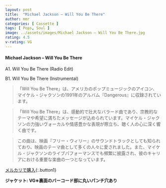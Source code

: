 ```yaml
---
layout: post
title:  "Michael Jackson – Will You Be There"
author: mmr
categories: [ Cassette ]
tags: [ Pops, Soul ]
image: ../assets/images/Michael Jackson – Will You Be There.jpg
rating: 4.5
v-rating: VG
---
```


#### Michael Jackson – Will You Be There

A1. Will You Be There (Radio Edit)

B1. Will You Be There (Instrumental)

> 「Will You Be There」は、アメリカのポップミュージックのアイコン、マイケル・ジャクソンの1991年のアルバム『Dangerous』に収録されています。

> 「Will You Be There」は、感動的で壮大なバラード曲であり、宗教的なテーマや希望に満ちたメッセージが込められています。マイケル・ジャクソンの力強いヴォーカルや情感豊かな表現が際立ち、聴く人の心に深く響く曲です。

> この曲は、映画『フリー・ウィリー』のサウンドトラックとしても知られており、映画のテーマ曲として多くの人々に愛されました。また、マイケル・ジャクソンのライブパフォーマンスでも頻繁に披露され、彼のキャリアにおける重要な楽曲の一つとなっています。

[メルカリで購入](https://jp.mercari.com/item/m37751294912){:.button1}

<div class="mt-4 mb-4 d-flex align-items-center">
<strong class="mr-1">ジャケット: VG※裏面のバーコード部に丸いパンチ穴あり</strong>
</div>